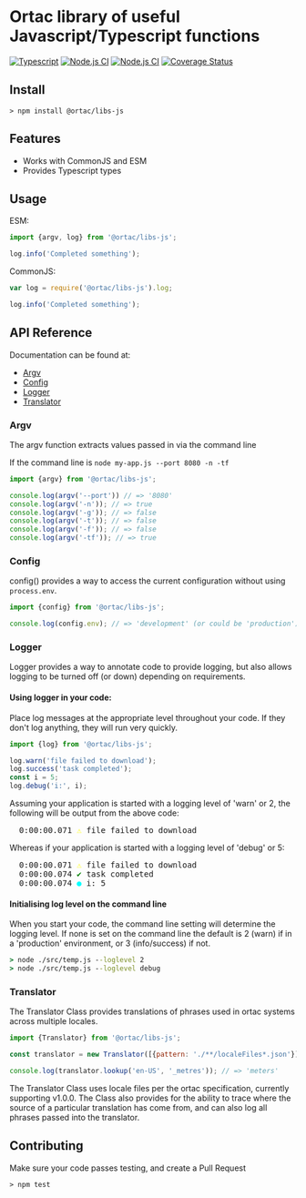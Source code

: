 # Ortac library of useful Javascript/Typescript functions

[![Typescript](https://shields.io/badge/TypeScript-3178C6?logo=TypeScript&logoColor=FFF)](https://www.typescriptlang.org/)
[![Node.js CI](https://github.com/ortac-org/libs-js/actions/workflows/linux-ci.yml/badge.svg)](https://github.com/ortac-org/libs-js/actions/workflows/linux-ci.yml)
[![Node.js CI](https://github.com/ortac-org/libs-js/actions/workflows/windows-ci.yml/badge.svg)](https://github.com/ortac-org/libs-js/actions/workflows/windows-ci.yml)
[![Coverage Status](https://coveralls.io/repos/github/ortac-org/libs-js/badge.svg?branch=main)](https://coveralls.io/github/ortac-org/libs-js?branch=main)

## Install

```console
> npm install @ortac/libs-js
```

## Features

- Works with CommonJS and ESM
- Provides Typescript types

## Usage
ESM:
```js
import {argv, log} from '@ortac/libs-js';

log.info('Completed something');
```

CommonJS:
```js
var log = require('@ortac/libs-js').log;

log.info('Completed something');
```

## API Reference

Documentation can be found at:

- [Argv](https://ortac-org.github.io/libs-js/docs/functions/argv.html)
- [Config](https://ortac-org.github.io/libs-js/docs/variables/config.html)
- [Logger](https://ortac-org.github.io/libs-js/docs/variables/log.html)
- [Translator](https://ortac-org.github.io/libs-js/docs/classes/Translator.html)

### Argv



The argv function extracts values passed in via the command line

If the command line is `node my-app.js --port 8080 -n -tf`

```js
import {argv} from '@ortac/libs-js';

console.log(argv('--port')) // => '8080'
console.log(argv('-n')); // => true
console.log(argv('-g')); // => false
console.log(argv('-t')); // => false
console.log(argv('-f')); // => false
console.log(argv('-tf')); // => true
```

### Config

config() provides a way to access the current configuration without using `process.env`.

```js
import {config} from '@ortac/libs-js';

console.log(config.env); // => 'development' (or could be 'production') 
```

### Logger

Logger provides a way to annotate code to provide logging, but also allows logging to be turned off (or down) depending on requirements.

#### Using logger in your code:

Place log messages at the appropriate level throughout your code. If they don't log anything, they will run very quickly.

```js
import {log} from '@ortac/libs-js';

log.warn('file failed to download');
log.success('task completed');
const i = 5;
log.debug('i:', i);
```

Assuming your application is started with a logging level of 'warn' or 2, the following will be output from the above code:

<pre style="background-color: Night;">
  0:00:00.071 <span style="color:yellow;">⚠</span> file failed to download
</pre>

Whereas if your application is started with a logging level of 'debug' or 5:

<pre style="background-color: Night;">
  0:00:00.071 <span style="color:yellow;">⚠</span> file failed to download
  0:00:00.074 <span style="color:green;">✔</span> task completed
  0:00:00.074 <span style="color:cyan;">●</span> i: 5
</pre>

#### Initialising log level on the command line

When you start your code, the command line setting will determine the logging level. If none is set on the command line the default is 2 (warn) if in a 'production' environment, or 3 (info/success) if not.

```cmd
> node ./src/temp.js --loglevel 2
> node ./src/temp.js --loglevel debug
```

### Translator

The Translator Class provides translations of phrases used in ortac systems across multiple locales.

```js
import {Translator} from '@ortac/libs-js';

const translator = new Translator([{pattern: './**/localeFiles*.json'}]);

console.log(translator.lookup('en-US', '_metres')); // => 'meters'
```

The Translator Class uses locale files per the ortac specification, currently supporting v1.0.0. The Class also provides for the ability to trace where the source of a particular translation has come from, and can also log all phrases passed into the translator.

## Contributing

Make sure your code passes testing, and create a Pull Request
```console
> npm test
```